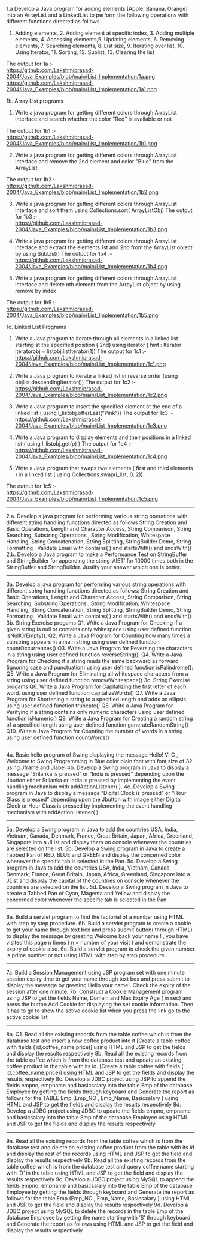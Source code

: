 1.a Develop a Java program for adding elements [Apple, Banana, Orange] into an ArrayList
and a LinkedList to perform the following operations with different functions directed as
follows
1. Adding elements, 2. Adding element at specific index, 3. Adding multiple elements, 4.
Accessing elements,5. Updating elements, 6. Removing elements, 7. Searching elements, 8. List
size, 9. Iterating over list, 10. Using Iterator, 11. Sorting, 12. Sublist, 13. Clearing the list

The output for 1a :-                                               
https://github.com/Lakshmiprasad-2004/Java_Examples/blob/main/List_Implementation/1a.png                                                        
https://github.com/Lakshmiprasad-2004/Java_Examples/blob/main/List_Implementation/1a1.png


1b. Array List programs
1. Write a java program for getting different colors through ArrayList interface and search whether
the color "Red" is available or not

The output for 1b1 :-                                                     
https://github.com/Lakshmiprasad-2004/Java_Examples/blob/main/List_Implementation/1b1.png

2. Write a java program for getting different colors through ArrayList interface and remove the
2nd element and color "Blue" from the ArrayList

The output for 1b2 :-                                          
https://github.com/Lakshmiprasad-2004/Java_Examples/blob/main/List_Implementation/1b2.png

3. Write a java program for getting different colors through ArrayList interface and sort them
using Collections.sort( ArrayListObj)
The output for 1b3 :-                                                    
https://github.com/Lakshmiprasad-2004/Java_Examples/blob/main/List_Implementation/1b3.png


4. Write a java program for getting different colors through ArrayList interface and extract the
elements 1st and 2nd from the ArrayList object by using SubList()
The output for 1b4 :-                                                   
https://github.com/Lakshmiprasad-2004/Java_Examples/blob/main/List_Implementation/1b4.png


5. Write a java program for getting different colors through ArrayList interface and delete nth
element from the ArrayList object by using remove by index

The output for 1b5 :-                                                            
https://github.com/Lakshmiprasad-2004/Java_Examples/blob/main/List_Implementation/1b5.png







1c. Linked List Programs
1. Write a Java program to iterate through all elements in a linked list starting at the
specified position ( 2nd) using iterator ( hint : Iterator iteratorobj = listobj.listIterator(1))
The output for 1c1 :-                                                           
https://github.com/Lakshmiprasad-2004/Java_Examples/blob/main/List_Implementation/1c1.png


3. Write a Java program to iterate a linked list in reverse order (using
objlist.descendingIterator())
The output for 1c2 :-                                                            
https://github.com/Lakshmiprasad-2004/Java_Examples/blob/main/List_Implementation/1c2.png


5. Write a Java program to insert the specified element at the end of a linked list.( using
l_listobj.offerLast("Pink"))
The output for 1c3 :-                                                             
https://github.com/Lakshmiprasad-2004/Java_Examples/blob/main/List_Implementation/1c3.png


7. Write a Java program to display elements and their positions in a linked list ( using
l_listobj.get(p) )
The output for 1c4 :-                                                               
https://github.com/Lakshmiprasad-2004/Java_Examples/blob/main/List_Implementation/1c4.png

9. Write a Java program that swaps two elements ( first and third elements ) in a linked list ( using
Collections.swap(l_list, 0, 2))

The output for 1c5 :-                                                              
https://github.com/Lakshmiprasad-2004/Java_Examples/blob/main/List_Implementation/1c5.png







___

2 a. Develop a java program for performing various string operations with different string
handling functions directed as follows
String Creation and Basic Operations, Length and Character Access, String Comparison, String
Searching, Substring Operations , String Modification, Whitespace Handling, String
Concatenation, String Splitting, StringBuilder Demo, String Formatting , Validate Email with
contains( ) and startsWith() and endsWith()
2.b. Develop a Java program to make a Performance Test on StringBuffer and StringBuilder for
appending the string ‘AIET’ for 10000 times both in the StringBuffer and StringBuilder. Justify
your answer which one is better.



___

3a. Develop a java program for performing various string operations with different string
handling functions directed as follows:
String Creation and Basic Operations, Length and Character Access, String Comparison, String
Searching, Substring Operations , String Modification, Whitespace Handling, String Concatenation,
String Splitting, StringBuilder Demo, String Formatting , Validate Email with contains( ) and
startsWith() and endsWith()
3b. String Exercise progams
Q1. Write a Java Program for Checking if a given string is null or contains only whitespace using user
defined function isNullOrEmpty().
Q2. Write a Java Program for Counting how many times a substring appears in a main string
using user defined function countOccurrences()
Q3. Write a Java Program for Reversing the characters in a string using user defined function
reverseString().
Q4. Write a Java Program for Checking if a string reads the same backward as forward (ignoring case
and punctuation) using user defined function isPalindrome():
Q5. Write a Java Program for Eliminating all whitespace characters from a string using user defined
function removeWhitespace()
3c. String Exercise progams
Q6. Write a Java Program for Capitalizing the first letter of each word. using user defined function
capitalizeWords()
Q7. Write a Java Program for Shortening a string to a specified length and adds an ellipsis using user
defined function truncate()
Q8. Write a Java Program for Verifying if a string contains only numeric characters using user defined
function isNumeric()
Q9. Write a Java Program for Creating a random string of a specified length using user defined
function generateRandomString()
Q10. Write a Java Program for Counting the number of words in a string using user defined function
countWords()


___


4a. Basic hello program of Swing displaying the message Hello! VI C , Welcome to Swing
Programming in Blue color plain font with font size of 32 using Jframe and Jlabel
4b. Develop a Swing program in Java to display a message “Srilanka is pressed” or “India is
pressed” depending upon the Jbutton either Srilanka or India is pressed by implementing the
event handling mechanism with addActionListener( ).
4c. Develop a Swing program in Java to display a message “Digital Clock is pressed” or “Hour
Glass is pressed” depending upon the Jbutton with image either Digital Clock or Hour Glass is
pressed by implementing the event handling mechanism with addActionListener( ).

___


5a. Develop a Swing program in Java to add the countries USA, India, Vietnam, Canada,
Denmark, France, Great Britain, Japan, Africa, Greenland, Singapore into a JList and
display them on console whenever the countries are selected on the list.
5b. Develop a Swing program in Java to create a Tabbed Pan of RED, BLUE and GREEN and
display the concerned color whenever the specific tab is selected in the Pan.
5c. Develop a Swing program in Java to add the countries USA, India, Vietnam, Canada,
Denmark, France, Great Britain, Japan, Africa, Greenland, Singapore into a JList and
display the capital of the countries on console whenever the countries are selected on the list.
5d. Develop a Swing program in Java to create a Tabbed Pan of Cyan, Magenta and Yellow and
display the concerned color whenever the specific tab is selected in the Pan

___

6a. Build a servlet program to find the factorial of a number using HTML with step by step
procedure.
6b. Build a servlet program to create a cookie to get your name through text box and press submit
button( through HTML) to display the message by greeting Welcome back your name ! , you have
visited this page n times ( n = number of your visit ) and demonstrate the expiry of cookie also.
6c. Build a servlet program to check the given number is prime number or not using HTML with step
by step procedure.

___

7a. Build a Session Management using JSP program set with one minute session expiry time to get
your name through text box and press submit to display the message by greeting Hello your name!.
Check the expiry of the session after one minute.
7b. Construct a Cookie Management program using JSP to get the fields Name, Domain and Max
Expiry Age ( in sec) and press the button Add Cookie for displaying the set cookie information. Then
it has to go to show the active cookie list when you press the link go to the active cookie list

___


8a. Q1. Read all the existing records from the table coffee which is from the database test and insert a
new coffee product into it [Create a table coffee with fields ( id,coffee_name,price)] using HTML and
JSP to get the fields and display the results respectively
8b. Read all the existing records from the table coffee which is from the database test and update an
existing coffee product in the table with its id. [Create a table coffee with fields
( id,coffee_name,price)] using HTML and JSP to get the fields and display the results respectively
8c. Develop a JDBC project using JSP to append the fields empno, empname and basicsalary
into the table Emp of the database Employee by getting the fields through keyboard and
Generate the report as follows for the TABLE Emp (Emp_NO , Emp_Name, Basicsalary ) using
HTML and JSP to get the fields and display the results respectively
8d. Develop a JDBC project using JDBC to update the fields empno, empname and basicsalary into
the table Emp of the database Employee using HTML and JSP to get the fields and display the
results respectively

___


9a. Read all the existing records from the table coffee which is from the database test and delete
an existing coffee product from the table with its id and display the rest of the records using
HTML and JSP to get the field and display the results respectively
9b. Read all the existing records from the table coffee which is from the database test and query
coffee name starting with ‘D’ in the table using HTML and JSP to get the field and display the
results respectively
9c. Develop a JDBC project using MySQL to append the fields empno, empname and basicsalary
into the table Emp of the database Employee by getting the fields through keyboard and Generate
the report as follows for the table Emp (Emp_NO , Emp_Name, Basicsalary ) using HTML and JSP
to get the field and display the results respectively
9d. Develop a JDBC project using MySQL to delete the records in the table Emp of the database
Employee by getting the name starting with ‘S’ through keyboard and Generate the report as
follows using HTML and JSP to get the field and display the results respectively
